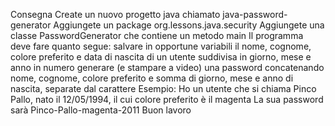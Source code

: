 Consegna
Create un nuovo progetto java chiamato java-password-generator
Aggiungete un package org.lessons.java.security
Aggiungete una classe PasswordGenerator che contiene un metodo main
Il programma deve fare quanto segue:
salvare in opportune variabili il nome, cognome, colore preferito e data di nascita di un utente suddivisa in giorno, mese e anno in numero 
generare (e stampare a video) una password concatenando nome, cognome, colore preferito e somma di giorno, mese e anno di nascita, separate dal carattere
Esempio:
Ho un utente che si chiama Pinco Pallo, nato il 12/05/1994, il cui colore preferito è il magenta La sua password sarà Pinco-Pallo-magenta-2011 Buon lavoro